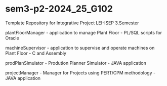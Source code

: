 # sem3-p2-2024_25_G102
Template Repository for Integrative Project LEI-ISEP 3.Semester

plantFloorManager - application to manage Plant Floor - PL/SQL scripts for Oracle

machineSupervisor - application to supervise and operate machines on Plant Floor - C and Assembly 

prodPlanSimulator - Prodution Planner Simulator - JAVA application

projectManager - Manager for Projects using PERT/CPM methodology - JAVA application

